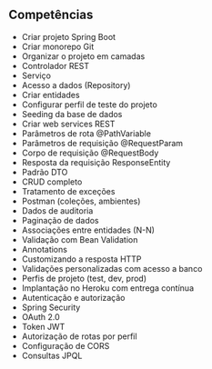## Competências
- Criar projeto Spring Boot
- Criar monorepo Git
- Organizar o projeto em camadas
- Controlador REST
- Serviço
- Acesso a dados (Repository)
- Criar entidades
- Configurar perfil de teste do projeto
- Seeding da base de dados
- Criar web services REST
- Parâmetros de rota @PathVariable
- Parâmetros de requisição @RequestParam
- Corpo de requisição @RequestBody
- Resposta da requisição ResponseEntity<T>
- Padrão DTO
- CRUD completo
- Tratamento de exceções
- Postman (coleções, ambientes)
- Dados de auditoria
- Paginação de dados
- Associações entre entidades (N-N)
- Validação com Bean Validation
- Annotations
- Customizando a resposta HTTP
- Validações personalizadas com acesso a banco
- Perfis de projeto (test, dev, prod)
- Implantação no Heroku com entrega contínua
- Autenticação e autorização
- Spring Security
- OAuth 2.0
- Token JWT
- Autorização de rotas por perfil
- Configuração de CORS
- Consultas JPQL

